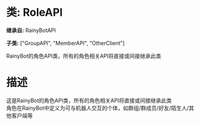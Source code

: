 # 类: RoleAPI  
  
**继承自:** RainyBotAPI  
  
**子类:** ["GroupAPI", "MemberAPI", "OtherClient"]  
  
RainyBot的角色API类，所有的角色相关API将直接或间接继承此类  
  
# 描述  
  
这是RainyBot的角色API类，所有的角色相关API将直接或间接继承此类   
角色在RainyBot中定义为可与机器人交互的个体，如群组/群成员/好友/陌生人/其他客户端等  
  

